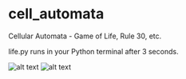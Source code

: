 # cell_automata
Cellular Automata - Game of Life, Rule 30, etc.

life.py runs in your Python terminal after 3 seconds.

![alt text](life_demo2.gif)
![alt text](life_demo1.gif)
